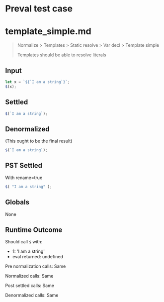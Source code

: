 # Preval test case

# template_simple.md

> Normalize > Templates > Static resolve > Var decl > Template simple
>
> Templates should be able to resolve literals

## Input

`````js filename=intro
let x = `${`I am a string`}`;
$(x);
`````


## Settled


`````js filename=intro
$(`I am a string`);
`````


## Denormalized
(This ought to be the final result)

`````js filename=intro
$(`I am a string`);
`````


## PST Settled
With rename=true

`````js filename=intro
$( "I am a string" );
`````


## Globals


None


## Runtime Outcome


Should call `$` with:
 - 1: 'I am a string'
 - eval returned: undefined

Pre normalization calls: Same

Normalized calls: Same

Post settled calls: Same

Denormalized calls: Same
